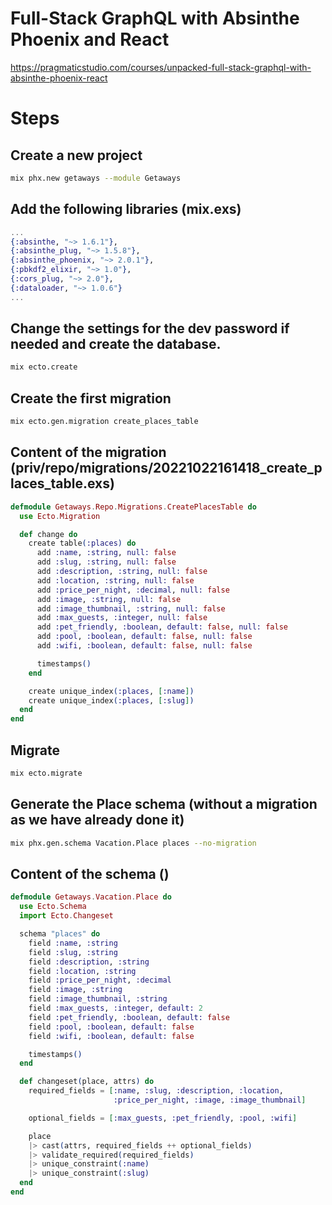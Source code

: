 # Full-Stack GraphQL with Absinthe Phoenix and React
https://pragmaticstudio.com/courses/unpacked-full-stack-graphql-with-absinthe-phoenix-react

# Steps
## Create a new project
```sh
mix phx.new getaways --module Getaways
```

## Add the following libraries (mix.exs)
```elixir
...
{:absinthe, "~> 1.6.1"},
{:absinthe_plug, "~> 1.5.8"},
{:absinthe_phoenix, "~> 2.0.1"},
{:pbkdf2_elixir, "~> 1.0"},
{:cors_plug, "~> 2.0"},
{:dataloader, "~> 1.0.6"}
...
```

## Change the settings for the dev password if needed and create the database.
```sh
mix ecto.create
```

## Create the first migration
```sh
mix ecto.gen.migration create_places_table
```

## Content of the migration (priv/repo/migrations/20221022161418_create_places_table.exs)
```elixir
defmodule Getaways.Repo.Migrations.CreatePlacesTable do
  use Ecto.Migration

  def change do
    create table(:places) do
      add :name, :string, null: false
      add :slug, :string, null: false
      add :description, :string, null: false
      add :location, :string, null: false
      add :price_per_night, :decimal, null: false
      add :image, :string, null: false
      add :image_thumbnail, :string, null: false
      add :max_guests, :integer, null: false
      add :pet_friendly, :boolean, default: false, null: false
      add :pool, :boolean, default: false, null: false
      add :wifi, :boolean, default: false, null: false

      timestamps()
    end

    create unique_index(:places, [:name])
    create unique_index(:places, [:slug])
  end
end
```

## Migrate
```sh
mix ecto.migrate
```

## Generate the Place schema (without a migration as we have already done it)
```sh
mix phx.gen.schema Vacation.Place places --no-migration
```

## Content of the schema ()
```elixir
defmodule Getaways.Vacation.Place do
  use Ecto.Schema
  import Ecto.Changeset

  schema "places" do
    field :name, :string
    field :slug, :string
    field :description, :string
    field :location, :string
    field :price_per_night, :decimal
    field :image, :string
    field :image_thumbnail, :string
    field :max_guests, :integer, default: 2
    field :pet_friendly, :boolean, default: false
    field :pool, :boolean, default: false
    field :wifi, :boolean, default: false

    timestamps()
  end

  def changeset(place, attrs) do
    required_fields = [:name, :slug, :description, :location, 
                       :price_per_night, :image, :image_thumbnail]

    optional_fields = [:max_guests, :pet_friendly, :pool, :wifi]

    place
    |> cast(attrs, required_fields ++ optional_fields)
    |> validate_required(required_fields)
    |> unique_constraint(:name)
    |> unique_constraint(:slug)
  end
end
```